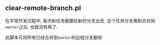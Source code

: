
## clear-remote-branch.pl

在平常开发过程中, 每次新任务都要拉新的分支出去. 这个任务分支等到合并到`master`之后, 也就没有用了. 

此脚本可将所有已经合并到`master`的远程分支删除